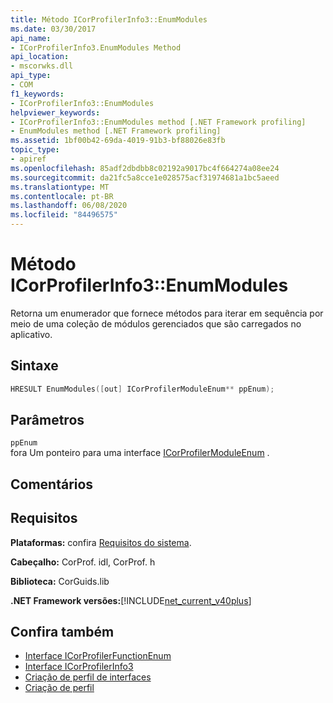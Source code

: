 ```yaml
---
title: Método ICorProfilerInfo3::EnumModules
ms.date: 03/30/2017
api_name:
- ICorProfilerInfo3.EnumModules Method
api_location:
- mscorwks.dll
api_type:
- COM
f1_keywords:
- ICorProfilerInfo3::EnumModules
helpviewer_keywords:
- ICorProfilerInfo3::EnumModules method [.NET Framework profiling]
- EnumModules method [.NET Framework profiling]
ms.assetid: 1bf00b42-69da-4019-91b3-bf88026e83fb
topic_type:
- apiref
ms.openlocfilehash: 85adf2dbdbb8c02192a9017bc4f664274a08ee24
ms.sourcegitcommit: da21fc5a8cce1e028575acf31974681a1bc5aeed
ms.translationtype: MT
ms.contentlocale: pt-BR
ms.lasthandoff: 06/08/2020
ms.locfileid: "84496575"
---
```

# <a name="icorprofilerinfo3enummodules-method"></a>Método ICorProfilerInfo3::EnumModules
Retorna um enumerador que fornece métodos para iterar em sequência por meio de uma coleção de módulos gerenciados que são carregados no aplicativo.  
  
## <a name="syntax"></a>Sintaxe  
  
```cpp  
HRESULT EnumModules([out] ICorProfilerModuleEnum** ppEnum);  
```  
  
## <a name="parameters"></a>Parâmetros  
 `ppEnum`  
 fora Um ponteiro para uma interface [ICorProfilerModuleEnum](icorprofilermoduleenum-interface.md) .  
  
## <a name="remarks"></a>Comentários  
  
## <a name="requirements"></a>Requisitos  
 **Plataformas:** confira [Requisitos do sistema](../../get-started/system-requirements.md).  
  
 **Cabeçalho:** CorProf. idl, CorProf. h  
  
 **Biblioteca:** CorGuids.lib  
  
 **.NET Framework versões:**[!INCLUDE[net_current_v40plus](../../../../includes/net-current-v40plus-md.md)]  
  
## <a name="see-also"></a>Confira também

- [Interface ICorProfilerFunctionEnum](icorprofilerfunctionenum-interface.md)
- [Interface ICorProfilerInfo3](icorprofilerinfo3-interface.md)
- [Criação de perfil de interfaces](profiling-interfaces.md)
- [Criação de perfil](index.md)
